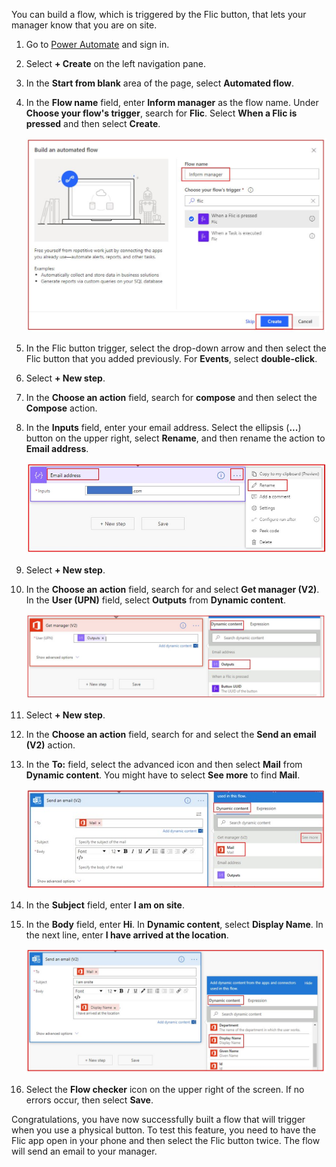 You can build a flow, which is triggered by the Flic button, that lets your manager
know that you are on site.

1. Go to [Power Automate](https://flow.microsoft.com/?azure-portal=true) and sign in.

1. Select **+ Create** on the left navigation pane.

1. In the **Start from blank** area of the page, select **Automated flow**.

1. In the **Flow name** field, enter **Inform manager** as the flow name. Under **Choose your flow's trigger**, search for **Flic**. Select **When a Flic is pressed** and then select **Create**.

   ![Screenshot of the inform manager flow name.](../media/inform-manager-flow-name.jpg)

1. In the Flic button trigger, select the drop-down arrow and then select the Flic button that you added previously. For **Events**, select **double-click**.

1. Select **+ New step**.

1. In the **Choose an action** field, search for **compose** and then select the **Compose** action.

1. In the **Inputs** field, enter your email address. Select the ellipsis (**...**) button on the upper right, select **Rename**, and then rename the action to **Email address**.

    ![Screenshot of the email compose action with Email address and Rename highlighted.](../media/add-email-compose.jpg)

1. Select **+ New step**.

1. In the **Choose an action** field, search for and select **Get manager (V2)**. In the **User (UPN)** field, select **Outputs** from **Dynamic content**.

    ![Screenshot of the Get manager action with Dynamic content and outputs highlighted.](../media/get-manager.jpg)

1. Select **+ New step**.

1. In the **Choose an action** field, search for and select the **Send an email (V2)** action.

1. In the **To:** field, select the advanced icon and then select **Mail** from **Dynamic content**. You might have to select **See more** to find **Mail**.

    ![Screenshot of the Send an email action with See more highlighted.](../media/see-more.jpg)

1. In the **Subject** field, enter **I am on site**.

1. In the **Body** field, enter **Hi**. In **Dynamic content**, select **Display Name**. In the next line, enter **I have arrived at the location**.

    ![Screenshot of the send an email action with Display name highlighted.](../media/send-email.jpg)

1. Select the **Flow checker** icon on the upper right of the screen. If no errors occur, then select **Save**.

Congratulations, you have now successfully built a flow that will trigger
when you use a physical button. To test this feature, you need to have the Flic app open in your
phone and then select the Flic button twice. The flow will send an email to
your manager.
